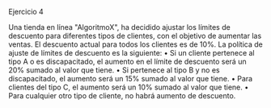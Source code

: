 Ejercicio 4

Una tienda en línea "AlgoritmoX", ha decidido ajustar los límites de descuento para diferentes tipos de clientes, con el objetivo de aumentar las ventas. El descuento actual para todos los clientes es de 10%. La política de ajuste de límites de descuento es la siguiente:
•	Si un cliente pertenece al tipo A o es discapacitado, el aumento en el límite de descuento será un 20% sumado al valor que tiene.
•	Si pertenece al tipo B y no es discapacitado, el aumento será un 15% sumado al valor que tiene.
•	Para clientes del tipo C, el aumento será un 10% sumado al valor que tiene.
•	Para cualquier otro tipo de cliente, no habrá aumento de descuento.

